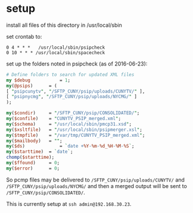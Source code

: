 # setup

install all files of this directory in /usr/local/sbin

set crontab to:

```
0 4 * * *	/usr/local/sbin/psipcheck
0 10 * * * /usr/local/sbin/spacecheck
```

set up the folders noted in psipcheck (as of 2016-06-23):

```perl
# Define folders to search for updated XML files
my $debug			= 1;
my(@psips)		= (
[ "psipcunytv", "/SFTP_CUNY/psip/uploads/CUNYTV/" ],
[ "psipnycmg", "/SFTP_CUNY/psip/uploads/NYCMG/" ]
);

my($condir)		= "/SFTP_CUNY/psip/CONSOLIDATED/";
my($confile)	= "CUNYTV_PSIP_merged.xml";
my($schema)		= "/usr/local/sbin/pmcp31.xsd";
my($xsltfile)	= "/usr/local/sbin/psipmerger.xsl";
my($tmpfile)	= "/var/tmp/CUNYTV_PSIP_merged.xml";
my($mailbody)	= "";
my($ds)				= `date +%Y-%m-%d_%H-%M-%S`;
my($starttime)	= `date`;
chomp($starttime);
my($ffound)		= 0;
my($error)		= 0;
```

So pcmp files may be delivered to `/SFTP_CUNY/psip/uploads/CUNYTV/` and `/SFTP_CUNY/psip/uploads/NYCMG/` and then a merged output will be sent to `/SFTP_CUNY/psip/CONSOLIDATED/`.

This is currently setup at `ssh admin@192.168.30.23`.